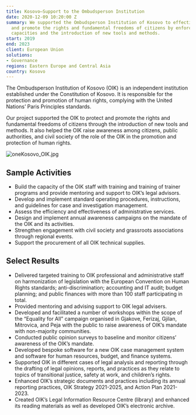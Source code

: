 ```yaml
---
title: Kosovo—Support to the Ombudsperson Institution
date: 2020-12-09 10:20:00 Z
summary: We supported the Ombudsperson Institution of Kosovo to effectively protect
  and promote the rights and fundamental freedoms of citizens by enforcement of institutional
  capacities and the introduction of new tools and methods.
start: 2019
end: 2023
client: European Union
solutions:
- Governance
regions: Eastern Europe and Central Asia
country: Kosovo
---
```


The Ombudsperson Institution of Kosovo (OIK) is an independent institution established under the Constitution of Kosovo. It is responsible for the protection and promotion of human rights, complying with the United Nations’ Paris Principles standards.

Our project supported the OIK to protect and promote the rights and fundamental freedoms of citizens through the introduction of new tools and methods. It also helped the OIK raise awareness among citizens, public authorities, and civil society of the role of the OIK in the promotion and protection of human rights.

![oneKosovo_OIK.jpg](/uploads/oneKosovo_OIK.jpg)

## Sample Activities

* Build the capacity of the OIK staff with training and training of trainer programs and provide mentoring and support to OIK’s legal advisors.
* Develop and implement standard operating procedures, instructions, and guidelines for case and investigation management.
* Assess the efficiency and effectiveness of administrative services.
* Design and implement annual awareness campaigns on the mandate of the OIK and its activities.
* Strengthen engagement with civil society and grassroots associations through regional events.
* Support the procurement of all OIK technical supplies.

## Select Results

* Delivered targeted training to OIK professional and administrative staff on harmonization of legislation with the European Convention on Human Rights standards; anti-discrimination; accounting and IT audit; budget planning; and public finances with more than 100 staff participating in total.
* Provided mentoring and advising support to OIK legal advisers.
* Developed and facilitated a number of workshops within the scope of the “Equality for All” campaign organised in Gjakove, Ferizaj, Gjilan, Mitrovica, and Peja with the public to raise awareness of OIK’s mandate with non-majority communities.
* Conducted public opinion surveys to baseline and monitor citizens’ awareness of the OIK’s mandate.
* Developed bespoke software for a new OIK case management system and software for human resources, budget, and finance systems.
* Supported OIK in different cases of legal analysis and reporting through the drafting of legal opinions, reports, and practices as they relate to topics of transitional justice, safety at work, and children’s rights.
* Enhanced OIK’s strategic documents and practices including its annual reporting practices, OIK Strategy 2021-2025, and Action Plan 2021-2023.
* Created OIK’s Legal Information Resource Centre (library) and enhanced its reading materials as well as developed OIK’s electronic archive.
